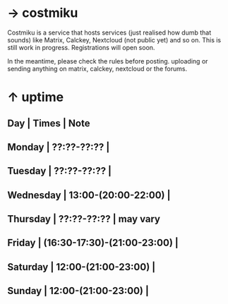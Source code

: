 # → costmiku

Costmiku is a service that hosts services (just realised how dumb that sounds) like Matrix, Calckey, Nextcloud (not public yet) and so on. This is still work in progress. Registrations will open soon.

In the meantime, please check the rules before posting. uploading or sending anything on matrix, calckey, nextcloud or the forums.

# ↑ uptime

Day	| Times	| Note
----------
Monday | ??:??-??:?? | 
----------
Tuesday	| ??:??-??:?? | 
----------
Wednesday	| 13:00-(20:00-22:00) | 
----------
Thursday | ??:??-??:?? | may vary
----------
Friday | (16:30-17:30)-(21:00-23:00) | 
----------
Saturday | 12:00-(21:00-23:00) | 
----------
Sunday | 12:00-(21:00-23:00) | 
----------
